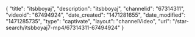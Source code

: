 {
    "title": "itsbboyaj",
    "description": "itsbboyaj",
    "channelid": "67314311",
    "videoid": "67494924",
    "date_created": "1471281655",
    "date_modified": "1471285735",
    "type": "captivate",
    "layout": "channelVideo",
    "url": "\/star-search\/itsbboyaj7-mp4\/67314311-67494924"
}
